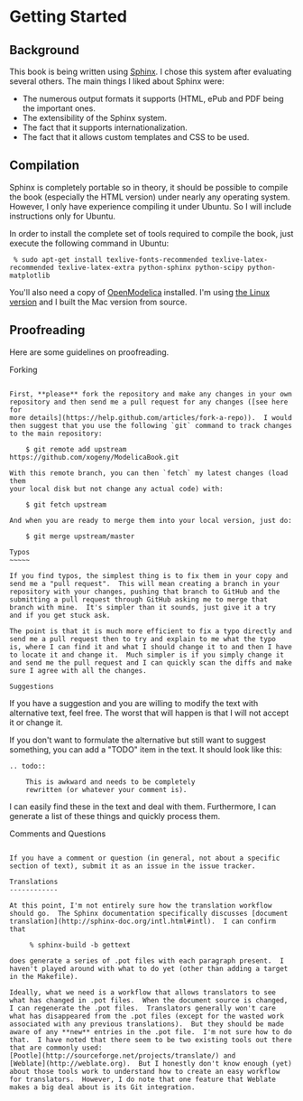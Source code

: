 Getting Started
===============

Background
----------

This book is being written using [Sphinx](http://sphinx-doc.org/).  I
chose this system after evaluating several others.  The main things I
liked about Sphinx were:

  * The numerous output formats it supports (HTML, ePub and PDF being
    the important ones.
  * The extensibility of the Sphinx system.
  * The fact that it supports internationalization.
  * The fact that it allows custom templates and CSS to be used.

Compilation
-----------

Sphinx is completely portable so in theory, it should be possible to
compile the book (especially the HTML version) under nearly any
operating system.  However, I only have experience compiling it under
Ubuntu.  So I will include instructions only for Ubuntu.

In order to install the complete set of tools required to compile the
book, just execute the following command in Ubuntu:

     % sudo apt-get install texlive-fonts-recommended texlive-latex-recommended texlive-latex-extra python-sphinx python-scipy python-matplotlib
     
You'll also need a copy of [OpenModelica](https://www.openmodelica.org/)
installed.  I'm using [the Linux version](https://www.openmodelica.org/index.php/download/download-linux)
and I built the Mac version from source.

Proofreading
------------

Here are some guidelines on proofreading.

Forking
~~~~~~~

First, **please** fork the repository and make any changes in your own
repository and then send me a pull request for any changes ([see here for
more details](https://help.github.com/articles/fork-a-repo)).  I would
then suggest that you use the following `git` command to track changes
to the main repository:

    $ git remote add upstream https://github.com/xogeny/ModelicaBook.git
    
With this remote branch, you can then `fetch` my latest changes (load them
your local disk but not change any actual code) with:

    $ git fetch upstream
    
And when you are ready to merge them into your local version, just do:

    $ git merge upstream/master

Typos
~~~~~

If you find typos, the simplest thing is to fix them in your copy and
send me a "pull request".  This will mean creating a branch in your
repository with your changes, pushing that branch to GitHub and the
submitting a pull request through GitHub asking me to merge that
branch with mine.  It's simpler than it sounds, just give it a try
and if you get stuck ask.

The point is that it is much more efficient to fix a typo directly and
send me a pull request then to try and explain to me what the typo
is, where I can find it and what I should change it to and then I have
to locate it and change it.  Much simpler is if you simply change it
and send me the pull request and I can quickly scan the diffs and make
sure I agree with all the changes.

Suggestions
~~~~~~~~~~~

If you have a suggestion and you are willing to modify the text
with alternative text, feel free.  The worst that will happen is
that I will not accept it or change it.

If you don't want to formulate the alternative but still want to
suggest something, you can add a "TODO" item in the text.  It should
look like this:

    .. todo:: 
    
        This is awkward and needs to be completely
        rewritten (or whatever your comment is).
        
I can easily find these in the text and deal with them.  Furthermore,
I can generate a list of these things and quickly process them.

Comments and Questions
~~~~~~~~~~~~~~~~~~~~~~

If you have a comment or question (in general, not about a specific
section of text), submit it as an issue in the issue tracker.

Translations
------------

At this point, I'm not entirely sure how the translation workflow
should go.  The Sphinx documentation specifically discusses [document
translation](http://sphinx-doc.org/intl.html#intl).  I can confirm that

     % sphinx-build -b gettext

does generate a series of .pot files with each paragraph present.  I
haven't played around with what to do yet (other than adding a target
in the Makefile).

Ideally, what we need is a workflow that allows translators to see
what has changed in .pot files.  When the document source is changed,
I can regenerate the .pot files.  Translators generally won't care
what has disappeared from the .pot files (except for the wasted work
associated with any previous translations).  But they should be made
aware of any **new** entries in the .pot file.  I'm not sure how to do
that.  I have noted that there seem to be two existing tools out there
that are commonly used:
[Pootle](http://sourceforge.net/projects/translate/) and
[Weblate](http://weblate.org).  But I honestly don't know enough (yet)
about those tools work to understand how to create an easy workflow
for translators.  However, I do note that one feature that Weblate
makes a big deal about is its Git integration.
